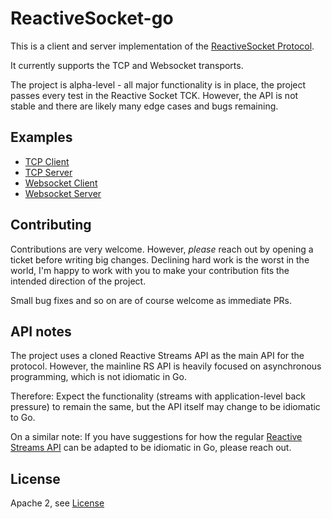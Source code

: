 # ReactiveSocket-go

This is a client and server implementation of the [ReactiveSocket Protocol](http://reactivesocket.io/).

It currently supports the TCP and Websocket transports.

The project is alpha-level - all major functionality is in place, the project passes every test in the Reactive Socket TCK.
However, the API is not stable and there are likely many edge cases and bugs remaining.

## Examples

- [TCP Client](pkg/transport/tcp/example_test.go#L9)
- [TCP Server](pkg/transport/tcp/example_test.go#L28)
- [Websocket Client](pkg/transport/ws/example_test.go#L9)
- [Websocket Server](pkg/transport/ws/example_test.go#L28)

## Contributing

Contributions are very welcome.
However, *please* reach out by opening a ticket before writing big changes.
Declining hard work is the worst in the world, I'm happy to work with you to
make your contribution fits the intended direction of the project.

Small bug fixes and so on are of course welcome as immediate PRs.

## API notes

The project uses a cloned Reactive Streams API as the main API for the protocol.
However, the mainline RS API is heavily focused on asynchronous programming, which is not idiomatic in Go.

Therefore: Expect the functionality (streams with application-level back pressure) to remain the same, but
the API itself may change to be idiomatic to Go.

On a similar note: If you have suggestions for how the regular [Reactive Streams API](http://www.reactive-streams.org/)
can be adapted to be idiomatic in Go, please reach out.

## License

Apache 2, see [License](LICENSE)